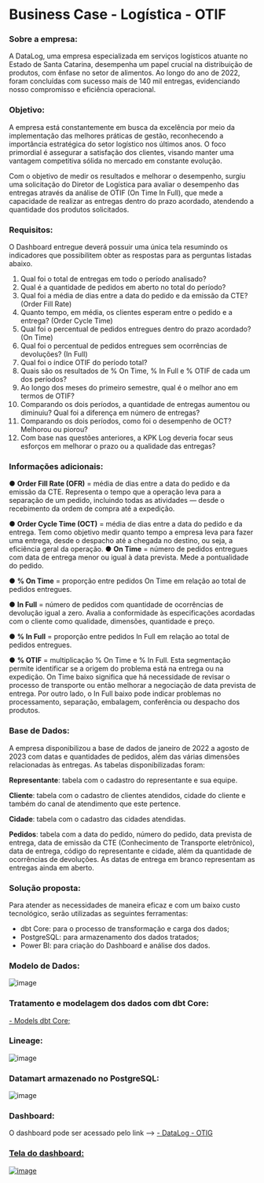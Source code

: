 # Business Case - Logística - OTIF

### Sobre a empresa:
A DataLog, uma empresa especializada em serviços logísticos atuante no Estado de Santa Catarina, desempenha um papel crucial na distribuição de produtos, com ênfase no setor de alimentos. Ao longo do ano de 2022, foram concluídas com sucesso mais de 140 mil entregas, evidenciando nosso compromisso e eficiência operacional.

### Objetivo:
A empresa está constantemente em busca da excelência por meio da implementação das melhores práticas de gestão, reconhecendo a importância estratégica do setor logístico nos últimos anos. O foco primordial é assegurar a satisfação dos clientes, visando manter uma vantagem competitiva sólida no mercado em constante evolução.

Com o objetivo de medir os resultados e melhorar o desempenho, surgiu uma solicitação do Diretor de Logística para avaliar o desempenho das entregas através da análise de OTIF (On Time In Full), que mede a capacidade de realizar as entregas dentro do prazo acordado, atendendo a quantidade dos produtos solicitados.

### Requisitos:
O Dashboard entregue deverá possuir uma única tela resumindo os indicadores que possibilitem obter as respostas para as perguntas listadas abaixo.

1. Qual foi o total de entregas em todo o período analisado?
2. Qual é a quantidade de pedidos em aberto no total do período?
3. Qual foi a média de dias entre a data do pedido e da emissão da CTE? (Order Fill Rate)
4. Quanto tempo, em média, os clientes esperam entre o pedido e a entrega? (Order Cycle Time)
5. Qual foi o percentual de pedidos entregues dentro do prazo acordado? (On Time)
6. Qual foi o percentual de pedidos entregues sem ocorrências de devoluções? (In Full)
7. Qual foi o índice OTIF do período total?
8. Quais são os resultados de % On Time, % In Full e % OTIF de cada um dos períodos?
9. Ao longo dos meses do primeiro semestre, qual é o melhor ano em termos de OTIF?
10. Comparando os dois períodos, a quantidade de entregas aumentou ou diminuiu? Qual foi a diferença em número de entregas?
11. Comparando os dois períodos, como foi o desempenho de OCT? Melhorou ou piorou?
12. Com base nas questões anteriores, a KPK Log deveria focar seus esforços em melhorar o prazo ou a qualidade das entregas?

### Informações adicionais:
● **Order Fill Rate (OFR)** = média de dias entre a data do pedido e da emissão da CTE. Representa o tempo que a operação leva para a separação de um pedido, incluindo todas as atividades — desde o recebimento da ordem de compra até a expedição.

● **Order Cycle Time (OCT)** = média de dias entre a data do pedido e da entrega. Tem como objetivo medir quanto tempo a empresa leva para fazer uma entrega, desde o despacho até a chegada no destino, ou seja, a eficiência geral da operação.
● **On Time** = número de pedidos entregues com data de entrega menor ou igual à data prevista. Mede a pontualidade do pedido.

● **% On Time** = proporção entre pedidos On Time em relação ao total de pedidos entregues.

● **In Full** = número de pedidos com quantidade de ocorrências de devolução igual a zero. Avalia a conformidade às especificações acordadas com o cliente como qualidade, dimensões, quantidade e preço. 

● **% In Full** = proporção entre pedidos In Full em relação ao total de pedidos entregues.

● **% OTIF** = multiplicação % On Time e % In Full. Esta segmentação permite identificar se a origem do problema está na entrega ou na expedição. On Time baixo significa que há necessidade de revisar o processo de transporte ou então melhorar a negociação de data prevista de entrega. Por outro lado, o In Full baixo pode indicar problemas no processamento, separação, embalagem, conferência ou despacho dos produtos.

### Base de Dados:
A empresa disponibilizou a base de dados de janeiro de 2022 a agosto de 2023 com datas e quantidades de pedidos, além das várias dimensões relacionadas às entregas. As tabelas disponibilizadas foram:

**Representante**: tabela com o cadastro do representante e sua equipe.

**Cliente**: tabela com o cadastro de clientes atendidos, cidade do cliente e também do canal de atendimento que este pertence.

**Cidade**: tabela com o cadastro das cidades atendidas.

**Pedidos**: tabela com a data do pedido, número do pedido, data prevista de entrega, data de emissão da CTE (Conhecimento de Transporte eletrônico), data de entrega, código do representante e cidade, além da quantidade de ocorrências de devoluções. As datas de entrega em branco representam as entregas ainda em aberto.

### Solução proposta:
Para atender as necessidades de maneira eficaz e com um baixo custo tecnológico, serão utilizadas as seguintes ferramentas:
- dbt Core: para o processo de transformação e carga dos dados;
- PostgreSQL: para armazenamento dos dados tratados;
- Power BI: para criação do Dashboard e análise dos dados.

### Modelo de Dados:
![image](https://github.com/JevertonFlores/AE_business_case_DataLog_OTIF/assets/36814309/b630d7c3-515c-4cf9-a2c7-11aed6b41f4d)

### Tratamento e modelagem dos dados com dbt Core:
<a href="https://github.com/JevertonFlores/AE_business_case_DataLog_OTIF/tree/main/models">- Models dbt Core;</a>

### Lineage:
![image](https://github.com/JevertonFlores/AE_business_case_DataLog_OTIF/assets/36814309/c0c64a64-995c-4d7b-a0e2-2ac7702235d0)

### Datamart armazenado no PostgreSQL:
![image](https://github.com/JevertonFlores/AE_business_case_DataLog_OTIF/assets/36814309/664f879f-c861-48dc-a8e0-a5c998b1a79c)

### Dashboard:
O dashboard pode ser acessado pelo link --> 
<a href="https://app.powerbi.com/view?r=eyJrIjoiNDZkMmU0OTItNTY0Ny00NDUwLWJjMDctMDAwYmRhYmZhZGNlIiwidCI6ImRlYzg2NmVlLWFkZjAtNGIxZC1hMWJhLTdhODZjODY0OTRiZCJ9">- DataLog - OTIG

### Tela do dashboard:

![image](https://github.com/JevertonFlores/AE_business_case_DataLog_OTIF/assets/36814309/bf5ec483-df53-402d-9caa-77ec9b053c20)


